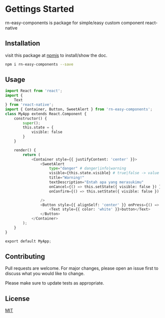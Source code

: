 # Gettings Started

rn-easy-components is package for simple/easy custom component react-native

## Installation

visit this package at [npmjs](https://www.npmjs.com/package/rn-easy-components) to install/show the doc.

```bash
npm i rn-easy-components --save
```

## Usage

```python
import React from 'react';
import {
    Text
} from 'react-native';
import { Container, Button, SweetAlert } from 'rn-easy-components';
class MyApp extends React.Component {
    constructor() {
        super();
        this.state = {
            visible: false
        }
    }

    render() {
        return (
            <Container style={{ justifyContent: 'center' }}>
                <SweetAlert 
                    type="danger" # danger|info|warning
                    visible={this.state.visible} # true|false -> value for hide/show
                    title="Warning!"
                    textDescription="Entah apa yang merasukimu"
                    onCancel={() => this.setState({ visible: false }) } # remove this line for hide cancel button
                    onConfirm={() => this.setState({ visible: false }) }

                /> 
                <Button style={{ alignSelf: 'center' }} onPress={() => this.setState({ visible: true }) }>
                    <Text style={{ color: 'white' }}>button</Text>
                </Button> 
            </Container>
        );
    }
}

export default MyApp;
```

## Contributing
Pull requests are welcome. For major changes, please open an issue first to discuss what you would like to change.

Please make sure to update tests as appropriate.

## License
[MIT](https://choosealicense.com/licenses/mit/)